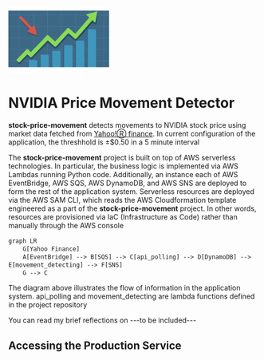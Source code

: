<img src="./image.png" alt="Banner" style="width: 40%;" />

# NVIDIA Price Movement Detector
**stock-price-movement** detects movements to NVIDIA stock price using market data fetched from [Yahoo!Ⓡ finance](https://finance.yahoo.com/). In current configuration of the application, the threshhold is ±$0.50 in a 5 minute interval

The **stock-price-movement** project is built on top of AWS serverless technologies. In particular, the business logic is implemented via AWS Lambdas running Python code. Additionally, an instance each of AWS EventBridge, AWS SQS, AWS DynamoDB, and AWS SNS are deployed to form the rest of the application system. Serverless resources are deployed via the AWS SAM CLI, which reads the AWS Cloudformation template engineered as a part of the **stock-price-movement** project. In other words, resources are provisioned via IaC (Infrastructure as Code) rather than manually through the AWS console
```mermaid
graph LR
    G[Yahoo Finance]
    A[EventBridge] --> B[SQS] --> C[api_polling] --> D[DynamoDB] --> E[movement_detecting] --> F[SNS]
    G --> C
```
The diagram above illustrates the flow of information in the application system. api_polling and movement_detecting are lambda functions defined in the project repository

You can read my brief reflections on ---to be included---

## Accessing the Production Service
